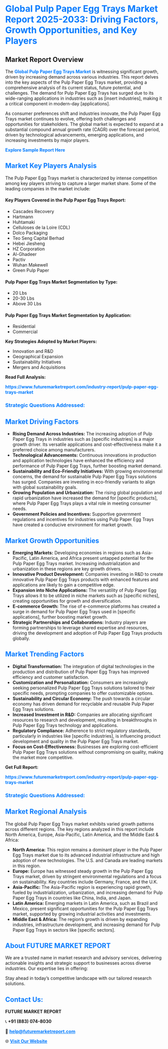 <h1 style="color: #007BFF;">Global Pulp Paper Egg Trays Market Report 2025-2033: Driving Factors, Growth Opportunities, and Key Players</h1>

<section id="overview">
<h2>Market Report Overview</h2>
<p>The <a href="https://www.futuremarketreport.com/industry-report/pulp-paper-egg-trays-market" style="color: #007BFF; text-decoration: none;"><strong>Global Pulp Paper Egg Trays Market</strong></a> is witnessing significant growth, driven by increasing demand across various industries. This report delves into the key aspects of the Pulp Paper Egg Trays market, providing a comprehensive analysis of its current status, future potential, and challenges. The demand for Pulp Paper Egg Trays has surged due to its wide-ranging applications in industries such as [insert industries], making it a critical component in modern-day [applications].</p>
<p>As consumer preferences shift and industries innovate, the Pulp Paper Egg Trays market continues to evolve, offering both challenges and opportunities for stakeholders. The global market is expected to expand at a substantial compound annual growth rate (CAGR) over the forecast period, driven by technological advancements, emerging applications, and increasing investments by major players.</p>
</section>

<section id="overview">
<p><a href="https://www.futuremarketreport.com/request-sample/reportId=41008" style="color: #007BFF; text-decoration: none;"><strong>Explore Sample Report Here</strong></a></p>
</section>

<section id="key-players">
<h2 style="color: #007BFF;">Market Key Players Analysis</h2>
<p>The Pulp Paper Egg Trays market is characterized by intense competition among key players striving to capture a larger market share. Some of the leading companies in the market include:</p>
<h4>Key Players Covered in the Pulp Paper Egg Trays Report:</h4>
<ul><li>Cascades Recovery</li><li>Hartmann</li><li>Huhtamaki</li><li>Celluloses de la Loire (CDL)</li><li>Dolco Packaging</li><li>Teo Seng Capital Berhad</li><li>Hebei Jiesheng</li><li>HZ Corporation</li><li>Al-Ghadeer</li><li>Pactiv</li><li>Wuhan Makewell</li><li>Green Pulp Paper</li></ul>
<h4>Pulp Paper Egg Trays Market Segmentation by Type:</h4>
<ul><li>20 Lbs</li><li>20-30 Lbs</li><li>Above 30 Lbs</li></ul>

<h4>Pulp Paper Egg Trays Market Segmentation by Application:</h4>
<ul><li>Residential</li><li>Commercial</li></ul>
<p><strong>Key Strategies Adopted by Market Players:</strong></p>
<ul>
<li>Innovation and R&D</li>
<li>Geographical Expansion</li>
<li>Sustainability Initiatives</li>
<li>Mergers and Acquisitions</li>
</ul>
</section>

<section>
<p><strong>Read Full Analysis: </strong></p><a href="https://www.futuremarketreport.com/industry-report/pulp-paper-egg-trays-market" style="color: #007BFF; text-decoration: none;"><strong>https://www.futuremarketreport.com/industry-report/pulp-paper-egg-trays-market</strong></a>
<h3 style="color: #007BFF;">Strategic Questions Addressed:</h3>
</section>

<section id="driving-factors">
<h2 style="color: #007BFF;">Market Driving Factors</h2>
<ul>
<li><strong>Rising Demand Across Industries:</strong> The increasing adoption of Pulp Paper Egg Trays in industries such as [specific industries] is a major growth driver. Its versatile applications and cost-effectiveness make it a preferred choice among manufacturers.</li>
<li><strong>Technological Advancements:</strong> Continuous innovations in production and application technologies have enhanced the efficiency and performance of Pulp Paper Egg Trays, further boosting market demand.</li>
<li><strong>Sustainability and Eco-Friendly Initiatives:</strong> With growing environmental concerns, the demand for sustainable Pulp Paper Egg Trays solutions has surged. Companies are investing in eco-friendly variants to align with global sustainability goals.</li>
<li><strong>Growing Population and Urbanization:</strong> The rising global population and rapid urbanization have increased the demand for [specific products], where Pulp Paper Egg Trays plays a vital role in meeting consumer needs.</li>
<li><strong>Government Policies and Incentives:</strong> Supportive government regulations and incentives for industries using Pulp Paper Egg Trays have created a conducive environment for market growth.</li>
</ul>
</section>

<section id="growth-opportunities">
<h2 style="color: #007BFF;">Market Growth Opportunities</h2>
<ul>
<li><strong>Emerging Markets:</strong> Developing economies in regions such as Asia-Pacific, Latin America, and Africa present untapped potential for the Pulp Paper Egg Trays market. Increasing industrialization and urbanization in these regions are key growth drivers.</li>
<li><strong>Innovative Product Development:</strong> Companies investing in R&D to create innovative Pulp Paper Egg Trays products with enhanced features and applications are likely to gain a competitive edge.</li>
<li><strong>Expansion into Niche Applications:</strong> The versatility of Pulp Paper Egg Trays allows it to be utilized in niche markets such as [specific niches], creating opportunities for growth and diversification.</li>
<li><strong>E-commerce Growth:</strong> The rise of e-commerce platforms has created a surge in demand for Pulp Paper Egg Trays used in [specific applications], further boosting market growth.</li>
<li><strong>Strategic Partnerships and Collaborations:</strong> Industry players are forming partnerships to leverage shared expertise and resources, driving the development and adoption of Pulp Paper Egg Trays products globally.</li>
</ul>
</section>

<section id="trending-factors">
<h2 style="color: #007BFF;">Market Trending Factors</h2>
<ul>
<li><strong>Digital Transformation:</strong> The integration of digital technologies in the production and distribution of Pulp Paper Egg Trays has improved efficiency and customer satisfaction.</li>
<li><strong>Customization and Personalization:</strong> Consumers are increasingly seeking personalized Pulp Paper Egg Trays solutions tailored to their specific needs, prompting companies to offer customizable options.</li>
<li><strong>Sustainability and Circular Economy:</strong> The push towards a circular economy has driven demand for recyclable and reusable Pulp Paper Egg Trays solutions.</li>
<li><strong>Increased Investment in R&D:</strong> Companies are allocating significant resources to research and development, resulting in breakthroughs in Pulp Paper Egg Trays technology and applications.</li>
<li><strong>Regulatory Compliance:</strong> Adherence to strict regulatory standards, particularly in industries like [specific industries], is influencing product development and quality in the Pulp Paper Egg Trays market.</li>
<li><strong>Focus on Cost-Effectiveness:</strong> Businesses are exploring cost-efficient Pulp Paper Egg Trays solutions without compromising on quality, making the market more competitive.</li>
</ul>
</section>

<section>
<p><strong>Get Full Report: </strong></p><a href="https://www.futuremarketreport.com/industry-report/pulp-paper-egg-trays-market" style="color: #007BFF; text-decoration: none;"><strong>https://www.futuremarketreport.com/industry-report/pulp-paper-egg-trays-market</strong></a>
<h3 style="color: #007BFF;">Strategic Questions Addressed:</h3>
</section>


<section id="regional-analysis">
<h2 style="color: #007BFF;">Market Regional Analysis</h2>
<p>The global Pulp Paper Egg Trays market exhibits varied growth patterns across different regions. The key regions analyzed in this report include North America, Europe, Asia-Pacific, Latin America, and the Middle East & Africa:</p>
<ul>
<li><strong>North America:</strong> This region remains a dominant player in the Pulp Paper Egg Trays market due to its advanced industrial infrastructure and high adoption of new technologies. The U.S. and Canada are leading markets in this region.</li>
<li><strong>Europe:</strong> Europe has witnessed steady growth in the Pulp Paper Egg Trays market, driven by stringent environmental regulations and a focus on sustainability. Key countries include Germany, France, and the U.K.</li>
<li><strong>Asia-Pacific:</strong> The Asia-Pacific region is experiencing rapid growth, fueled by industrialization, urbanization, and increasing demand for Pulp Paper Egg Trays in countries like China, India, and Japan.</li>
<li><strong>Latin America:</strong> Emerging markets in Latin America, such as Brazil and Mexico, present significant opportunities for the Pulp Paper Egg Trays market, supported by growing industrial activities and investments.</li>
<li><strong>Middle East & Africa:</strong> The region’s growth is driven by expanding industries, infrastructure development, and increasing demand for Pulp Paper Egg Trays in sectors like [specific sectors].</li>
</ul>
</section>

<footer>
<h2 style="color: #007BFF;">About FUTURE MARKET REPORT</h2>
<p>We are a trusted name in market research and advisory services, delivering actionable insights and strategic support to businesses across diverse industries. Our expertise lies in offering:</p>

<p>Stay ahead in today’s competitive landscape with our tailored research solutions.</p>

<h2 style="color: #007BFF;">Contact Us:</h2>
<p><strong>FUTURE MARKET REPORT</strong></p>
<p>📞 <strong>+91 (883) 074-8030</strong></p>
<p>📧 <strong><a href="mailto:help@futuremarketreport.com" style="color: #007BFF;">help@futuremarketreport.com</a></strong></p>
<p>🌐 <strong><a href="https://www.futuremarketreport.com/" style="color: #007BFF;">Visit Our Website</a></strong></p>
</footer>